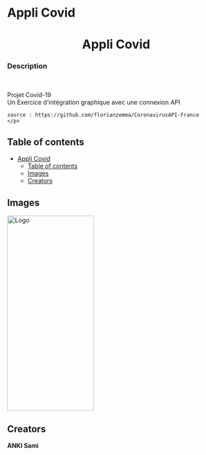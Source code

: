 # Appli Covid



  <h1 align="center">Appli Covid</h1>

  <p align="center">
    <h3>Description</h3>
    <br>
    <p>
    Projet Covid-19<br>
    Un Exercice d'intégration graphique avec une connexion API

    source : https://github.com/florianzemma/CoronavirusAPI-France
    </p>
    
  </p>
</p>


## Table of contents


- [Appli Covid](#appli-covid)
  - [Table of contents](#table-of-contents)
  - [Images](#images)
  - [Creators](#creators)





## Images

 <img src="" alt="Logo" width=200 height=450>





 
 
## Creators

**ANKI Sami** <br>







